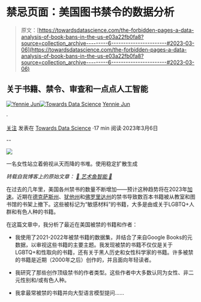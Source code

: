 # 禁忌页面：美国图书禁令的数据分析

> 原文：[https://towardsdatascience.com/the-forbidden-pages-a-data-analysis-of-book-bans-in-the-us-e03a22fb0fa8?source=collection_archive---------6-----------------------#2023-03-06](https://towardsdatascience.com/the-forbidden-pages-a-data-analysis-of-book-bans-in-the-us-e03a22fb0fa8?source=collection_archive---------6-----------------------#2023-03-06)

## 关于书籍、禁令、审查和一点点人工智能

[](https://medium.com/@artfish?source=post_page-----e03a22fb0fa8--------------------------------)[![Yennie Jun](../Images/b635e965f21c3d55833269e12e861322.png)](https://medium.com/@artfish?source=post_page-----e03a22fb0fa8--------------------------------)[](https://towardsdatascience.com/?source=post_page-----e03a22fb0fa8--------------------------------)[![Towards Data Science](../Images/a6ff2676ffcc0c7aad8aaf1d79379785.png)](https://towardsdatascience.com/?source=post_page-----e03a22fb0fa8--------------------------------) [Yennie Jun](https://medium.com/@artfish?source=post_page-----e03a22fb0fa8--------------------------------)

·

[关注](https://medium.com/m/signin?actionUrl=https%3A%2F%2Fmedium.com%2F_%2Fsubscribe%2Fuser%2F12ca1ab81192&operation=register&redirect=https%3A%2F%2Ftowardsdatascience.com%2Fthe-forbidden-pages-a-data-analysis-of-book-bans-in-the-us-e03a22fb0fa8&user=Yennie+Jun&userId=12ca1ab81192&source=post_page-12ca1ab81192----e03a22fb0fa8---------------------post_header-----------) 发表在 [Towards Data Science](https://towardsdatascience.com/?source=post_page-----e03a22fb0fa8--------------------------------) ·17 min 阅读·2023年3月6日[](https://medium.com/m/signin?actionUrl=https%3A%2F%2Fmedium.com%2F_%2Fvote%2Ftowards-data-science%2Fe03a22fb0fa8&operation=register&redirect=https%3A%2F%2Ftowardsdatascience.com%2Fthe-forbidden-pages-a-data-analysis-of-book-bans-in-the-us-e03a22fb0fa8&user=Yennie+Jun&userId=12ca1ab81192&source=-----e03a22fb0fa8---------------------clap_footer-----------)

--

[](https://medium.com/m/signin?actionUrl=https%3A%2F%2Fmedium.com%2F_%2Fbookmark%2Fp%2Fe03a22fb0fa8&operation=register&redirect=https%3A%2F%2Ftowardsdatascience.com%2Fthe-forbidden-pages-a-data-analysis-of-book-bans-in-the-us-e03a22fb0fa8&source=-----e03a22fb0fa8---------------------bookmark_footer-----------)![](../Images/e34e733f6515806141a573a835d66751.png)

一名女性站立着俯视从天而降的书堆。使用稳定扩散生成

*转载自我博客上的原始文章：* [*🎨 艺术鱼智能 🐡*](https://www.artfish.ai/p/the-forbidden-pages-a-data-analysis)

在过去的几年里，美国各州禁书的数量不断增加——预计这种趋势将在2023年[加速](https://www.theguardian.com/us-news/2022/dec/24/us-book-bans-streak-of-extremism)。近期在[德克萨斯州](https://www.texastribune.org/2022/09/19/texas-book-bans/)、[犹他州](https://www.kuer.org/education/2022-11-29/these-are-the-22-books-removed-from-utahs-alpine-school-district)和[佛罗里达州](https://www.buzzfeednews.com/article/juliareinstein/florida-school-book-bans-teachers-confusion)的禁书导致数百本书籍被从教室和图书馆的书架上撤下。这些被标记为“敏感材料”的书籍，大多是由或关于LGBTQ+人群和有色人种的书籍。

在这篇文章中，我分析了最近在美国被禁的书籍和作者：

+   我使用了2021-2022年被禁书籍的数据集，并结合了来自Google Books的元数据，以审视这些书籍的主要主题。我发现被禁的书籍不仅仅是关于LGBTQ+和性取向的书籍，还有关于黑人历史和女性科学家的书籍。许多被禁的书籍是近期（2000年之后）创作的，并且面向年轻读者。

+   我研究了那些创作顶级禁书的作者类型。这些作者中大多数认同为女性、非二元性别和/或有色人种。

+   我拿最常被禁的书籍并向大型语言模型提问……
